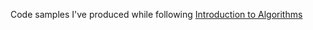 Code samples I've produced while following [Introduction to Algorithms](https://mitpress.mit.edu/books/introduction-algorithms-third-edition)

